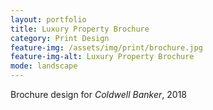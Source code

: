 ```yaml
---
layout: portfolio
title: Luxury Property Brochure
category: Print Design
feature-img: /assets/img/print/brochure.jpg
feature-img-alt: Luxury Property Brochure
mode: landscape
---
```


Brochure design for *Coldwell Banker*, 2018
